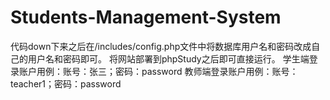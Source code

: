 # Students-Management-System
代码down下来之后在/includes/config.php文件中将数据库用户名和密码改成自己的用户名和密码即可。
将网站部署到phpStudy之后即可直接运行。
学生端登录账户用例：账号：张三；密码：password
教师端登录账户用例：账号：teacher1；密码：password
